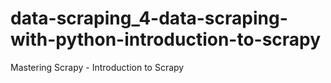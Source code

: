 # data-scraping_4-data-scraping-with-python-introduction-to-scrapy
Mastering Scrapy - Introduction to Scrapy
